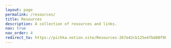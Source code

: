 ```yaml
---
layout: page
permalink: /resources/
title: Resources
description: A collection of resources and links.
nav: true
nav_order: 4
redirect_to: https://pichka.notion.site/Resources-267e42cb125e4fbd80f9bd5b2edf66eb?pvs=4
---
```

<!-- use notion site instead -->
<!-- 
- [Graph ML & Graph Neural Networks](./gml)
- [Reinforecement Learning](./rl)
- [Deep Learning](./dl)
- [Statictical & Machine Learning](./sml)
- [Optimization](./opt)
- [Grad School Application and Admissions](./grad-app)
- [Grad School/Research Survival and Advice](./grad-adv)
- [Grad School/Research Tools](./grad-tools) -->
